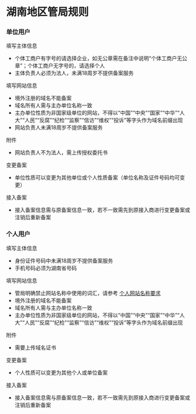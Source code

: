# 湖南地区管局规则

### 单位用户

填写主体信息

* 个体工商户有字号的请选择企业，如无公章需在备注中说明“个体工商户无公章”；个体工商户无字号的，请选择个人
* 主体负责人必须为法人，未满18周岁不提供备案服务

填写网站信息

* 境外注册的域名不能备案
* 域名所有人需与主办单位名称一致
* 主办单位性质为非国家级单位的网站，不得以“中国”“中央”“国家”“中华”“人大”“人民”“反腐”“纪检”“监察”“信访”“维权”“投诉”等字头作为域名前缀出现
* 网站负责人未满18周岁不提供备案服务

附件
* 网站负责人不为法人，需上传授权委托书

变更备案

* 单位性质可以变更为其他单位或个人性质备案（单位名称及证件号码均可变更）

接入备案

* 接入备案信息需与原备案信息一致，若不一致需先到原接入商进行变更备案或注销后重新备案

### 个人用户

填写主体信息

* 身份证件号码中未满18周岁不提供备案服务
* 手机号码必须为湖南省号码

填写网站信息

* 管局明确禁止网站名称中使用的词汇，请参考 [个人网站名称要求](../备案基础知识/个人网站名称要求.md)
* 境外注册的域名不能备案
* 域名所有人需与主办单位名称一致
* 主办单位性质为非国家级单位的网站，不得以“中国”“中央”“国家”“中华”“人大”“人民”“反腐”“纪检”“监察”“信访”“维权”“投诉”等字头作为域名前缀出现

附件
* 需要上传域名证书

变更备案

* 个人性质可以变更为其他个人或单位备案
 
接入备案

* 接入备案信息需与原备案信息一致，若不一致需先到原接入商进行变更备案或注销后重新备案


